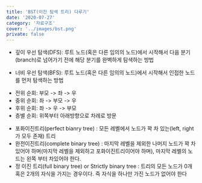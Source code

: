 ```yaml
---
title: 'BST(이진 탐색 트리) 다루기'
date: '2020-07-27'
category: '자료구조'
cover: '../images/bst.png'
private: false
---
```


- 깊이 우선 탐색(DFS): 루트 노드(혹은 다른 임의의 노드)에서 시작해서 다음 분기(branch)로 넘어가기 전에 해당 분기를 완벽하게 탐색하는 방법

- 너비 우선 탐색(BFS): 루트 노드(혹은 다른 임의의 노드)에서 시작해서 인접한 노드를 먼저 탐색하는 방법

* 전위 순회: 부모 -> 좌 -> 우
* 중위 순회: 좌 -> 부모 -> 우
* 후위 순회: 좌 -> 우 -> 부모
* 층별 순회: 위쪽부터 아래방향으로 차례로 방문

- 포화이진트리(perfect bianry tree) : 모든 레벨에서 노드가 꽉 차 있는(left, right 가 모두 존재) 트리
- 완전이진트리(complete binary tree) : 마지막 레벨을 제외한 나머지 노드가 꽉 차 있어야 하며(마지막 레벨을 제외하고 포화이진트리이어야 하며), 마지막 레벨의 노드는 왼쪽 부터 차있어야 한다.
- 정 이진 트리(full binary tree) or Strictly binary tree : 트리의 모든 노드가 0개 혹은 2개의 자식을 가지는 경우이다. 즉 자식을 하나만 가진 노드가 없어야 한다
